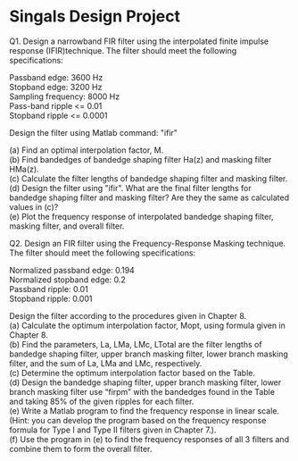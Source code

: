 # Singals Design Project
Q1. Design a narrowband FIR filter using the interpolated finite impulse response (IFIR)technique. The filter should meet the following specifications:  

Passband edge: 3600 Hz  
Stopband edge: 3200 Hz  
Sampling frequency: 8000 Hz  
Pass-band ripple <= 0.01  
Stopband ripple <= 0.0001  

Design the filter using Matlab command: "ifir"  

(a) Find an optimal interpolation factor, M.  
(b) Find bandedges of bandedge shaping filter Ha(z) and masking filter HMa(z).  
(c) Calculate the filter lengths of bandedge shaping filter and masking filter.  
(d) Design the filter using "ifir". What are the final filter lengths for bandedge
shaping filter and masking filter? Are they the same as calculated values in (c)?  
(e) Plot the frequency response of interpolated bandedge shaping filter, masking filter, and overall filter.  

Q2. Design an FIR filter using the Frequency-Response Masking technique. The filter should meet the following specifications:  

Normalized passband edge: 0.194  
Normalized stopband edge: 0.2  
Passband ripple: 0.01  
Stopband ripple: 0.001  

Design the filter according to the procedures given in Chapter 8.  
(a) Calculate the optimum interpolation factor, Mopt, using formula given in Chapter 8.  
(b) Find the parameters, La, LMa, LMc, LTotal are the filter lengths of bandedge shaping filter, upper branch masking filter, lower branch masking filter, and the sum of La, LMa and LMc, respectively.  
(c) Determine the optimum interpolation factor based on the Table.  
(d) Design the bandedge shaping filter, upper branch masking filter, lower branch masking filter use “firpm” with the bandedges found in the Table and taking 85% of the given ripples for each filter.  
(e) Write a Matlab program to find the frequency response in linear scale. (Hint: you can develop the program based on the frequency response formula for Type I and Type II filters given in Chapter 7.).  
(f) Use the program in (e) to find the frequency responses of all 3 filters and combine them to form the overall filter.  
